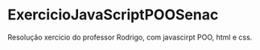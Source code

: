 # ExercicioJavaScriptPOOSenac
Resolução xercicio do professor Rodrigo, com javascirpt POO, html e css.
